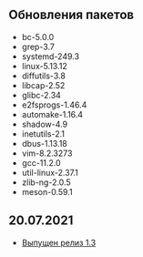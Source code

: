 <!-- ## Обновления пакетов
## Изменения
## Благодарности -->

## Обновления пакетов

- bc-5.0.0
- grep-3.7
- systemd-249.3
- linux-5.13.12
- diffutils-3.8
- libcap-2.52
- glibc-2.34
- e2fsprogs-1.46.4
- automake-1.16.4
- shadow-4.9
- inetutils-2.1
- dbus-1.13.18
- vim-8.2.3273
- gcc-11.2.0
- util-linux-2.37.1
- zlib-ng-2.0.5
- meson-0.59.1

## 20.07.2021

- [Выпущен релиз 1.3](https://lx4u.ru/rel/1.3/#/)
